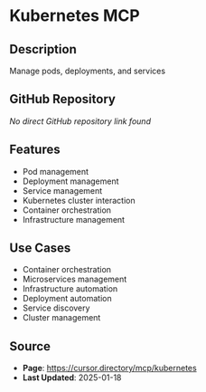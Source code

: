 # Kubernetes MCP

## Description
Manage pods, deployments, and services

## GitHub Repository
*No direct GitHub repository link found*

## Features
- Pod management
- Deployment management
- Service management
- Kubernetes cluster interaction
- Container orchestration
- Infrastructure management

## Use Cases
- Container orchestration
- Microservices management
- Infrastructure automation
- Deployment automation
- Service discovery
- Cluster management

## Source
- **Page**: https://cursor.directory/mcp/kubernetes
- **Last Updated**: 2025-01-18
